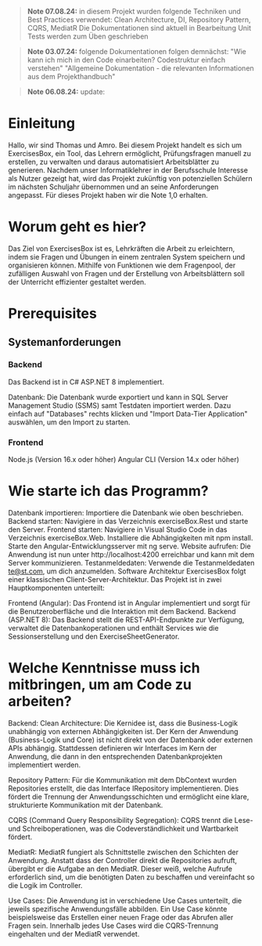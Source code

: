 >**Note 07.08.24:**
in diesem Projekt wurden folgende Techniken und Best Practices verwendet:
Clean Architecture, DI, Repository Pattern, CQRS, MediatR
Die Dokumentationen sind aktuell in Bearbeitung
Unit Tests werden zum Üben geschrieben


> **Note 03.07.24:**
folgende Dokumentationen folgen demnächst:
"Wie kann ich mich in den Code einarbeiten? Codestruktur einfach verstehen"
"Allgemeine Dokumentation - die relevanten Informationen aus dem Projekthandbuch"

> **Note 06.08.24:**
update: 

# Einleitung
Hallo, wir sind Thomas und Amro. Bei diesem Projekt handelt es sich um ExercisesBox, ein Tool, das Lehrern ermöglicht, Prüfungsfragen manuell zu erstellen, zu verwalten und daraus automatisiert Arbeitsblätter zu generieren. Nachdem unser Informatiklehrer in der Berufsschule Interesse als Nutzer gezeigt hat, wird das Projekt zukünftig von potenziellen Schülern im nächsten Schuljahr übernommen und an seine Anforderungen angepasst. Für dieses Projekt haben wir die Note 1,0 erhalten.

# Worum geht es hier?
Das Ziel von ExercisesBox ist es, Lehrkräften die Arbeit zu erleichtern, indem sie Fragen und Übungen in einem zentralen System speichern und organisieren können. Mithilfe von Funktionen wie dem Fragenpool, der zufälligen Auswahl von Fragen und der Erstellung von Arbeitsblättern soll der Unterricht effizienter gestaltet werden.

# Prerequisites
## Systemanforderungen
### Backend
Das Backend ist in C# ASP.NET 8 implementiert.

Datenbank: Die Datenbank wurde exportiert und kann in SQL Server Management Studio (SSMS) samt Testdaten importiert werden. Dazu einfach auf "Databases" rechts klicken und "Import Data-Tier Application" auswählen, um den Import zu starten.
### Frontend
Node.js (Version 16.x oder höher)
Angular CLI (Version 14.x oder höher)

# Wie starte ich das Programm?
Datenbank importieren: Importiere die Datenbank wie oben beschrieben.
Backend starten: Navigiere in das Verzeichnis exerciseBox.Rest und starte den Server.
Frontend starten:
Navigiere in Visual Studio Code in das Verzeichnis exerciseBox.Web.
Installiere die Abhängigkeiten mit npm install.
Starte den Angular-Entwicklungsserver mit ng serve.
Website aufrufen: Die Anwendung ist nun unter http://localhost:4200 erreichbar und kann mit dem Server kommunizieren.
Testanmeldedaten: Verwende die Testanmeldedaten te@st.com, um dich anzumelden.
Software Architektur
ExercisesBox folgt einer klassischen Client-Server-Architektur. Das Projekt ist in zwei Hauptkomponenten unterteilt:

Frontend (Angular): Das Frontend ist in Angular implementiert und sorgt für die Benutzeroberfläche und die Interaktion mit dem Backend.
Backend (ASP.NET 8): Das Backend stellt die REST-API-Endpunkte zur Verfügung, verwaltet die Datenbankoperationen und enthält Services wie die Sessionserstellung und den ExerciseSheetGenerator.
# Welche Kenntnisse muss ich mitbringen, um am Code zu arbeiten?
Backend:
Clean Architecture: Die Kernidee ist, dass die Business-Logik unabhängig von externen Abhängigkeiten ist. Der Kern der Anwendung (Business-Logik und Core) ist nicht direkt von der Datenbank oder externen APIs abhängig. Stattdessen definieren wir Interfaces im Kern der Anwendung, die dann in den entsprechenden Datenbankprojekten implementiert werden.

Repository Pattern: Für die Kommunikation mit dem DbContext wurden Repositories erstellt, die das Interface IRepository implementieren. Dies fördert die Trennung der Anwendungsschichten und ermöglicht eine klare, strukturierte Kommunikation mit der Datenbank.

CQRS (Command Query Responsibility Segregation): CQRS trennt die Lese- und Schreiboperationen, was die Codeverständlichkeit und Wartbarkeit fördert.

MediatR: MediatR fungiert als Schnittstelle zwischen den Schichten der Anwendung. Anstatt dass der Controller direkt die Repositories aufruft, übergibt er die Aufgabe an den MediatR. Dieser weiß, welche Aufrufe erforderlich sind, um die benötigten Daten zu beschaffen und vereinfacht so die Logik im Controller.

Use Cases: Die Anwendung ist in verschiedene Use Cases unterteilt, die jeweils spezifische Anwendungsfälle abbilden. Ein Use Case könnte beispielsweise das Erstellen einer neuen Frage oder das Abrufen aller Fragen sein. Innerhalb jedes Use Cases wird die CQRS-Trennung eingehalten und der MediatR verwendet.
